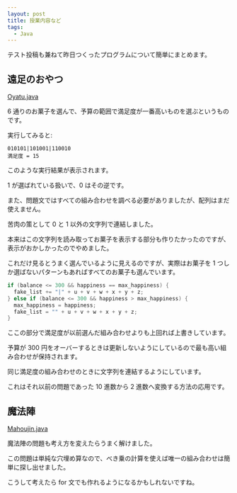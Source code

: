 ```yaml
---
layout: post
title: 授業内容など
tags:
  - Java
---
```


テスト投稿も兼ねて昨日つくったプログラムについて簡単にまとめます。

## 遠足のおやつ

[Oyatu.java](https://github.com/yoneyonepyon/rensyu/blob/master/Oyatu.java)

6 通りのお菓子を選んで、予算の範囲で満足度が一番高いものを選ぶというものです。

実行してみると:

    010101|101001|110010
    満足度 = 15

このような実行結果が表示されます。

1 が選ばれている扱いで、0 はその逆です。

また、問題文ではすべての組み合わせを調べる必要がありましたが、配列はまだ使えません。

苦肉の策として 0 と 1 以外の文字列で連結しました。

本来はこの文字列を読み取ってお菓子を表示する部分も作りたかったのですが、表示がおかしかったのでやめました。

これだけ見るとうまく選んでいるように見えるのですが、実際はお菓子を 1 つしか選ばないパターンもあればすべてのお菓子も選んでいます。

```java
if (balance <= 300 && happiness == max_happiness) {
  fake_list += "|" + u + v + w + x + y + z;
} else if (balance <= 300 && happiness > max_happiness) {
  max_happiness = happiness;
  fake_list = "" + u + v + w + x + y + z;
}
```

ここの部分で満足度が以前選んだ組み合わせよりも上回れば上書きしています。

予算が 300 円をオーバーするときは更新しないようにしているので最も高い組み合わせが保持されます。

同じ満足度の組み合わせのときに文字列を連結するようにしています。

これはそれ以前の問題であった 10 進数から 2 進数へ変換する方法の応用です。

## 魔法陣

[Mahoujin.java](https://github.com/yoneyonepyon/rensyu/blob/master/Mahoujin.java)

魔法陣の問題も考え方を変えたらうまく解けました。

この問題は単純な穴埋め算なので、べき乗の計算を使えば唯一の組み合わせは簡単に探し出せました。

こうして考えたら for 文でも作れるようになるかもしれないですね。

